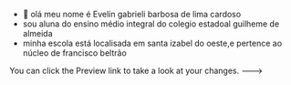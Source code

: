 - 👋 olá meu nome é Evelin gabrieli barbosa de lima cardoso
- sou aluna do ensino médio integral do colegio estadoal guilheme de almeida
- minha escola está localisada em santa izabel do oeste,e pertence ao núcleo de francisco beltrão


You can click the Preview link to take a look at your changes.
--->
